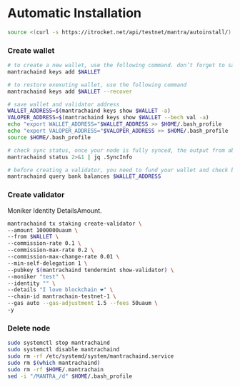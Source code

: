 # Automatic Installation

```bash
source <(curl -s https://itrocket.net/api/testnet/mantra/autoinstall/)
```

### Create wallet <a href="#create-wallet" id="create-wallet"></a>

```bash
# to create a new wallet, use the following command. don’t forget to save the mnemonic
mantrachaind keys add $WALLET

# to restore exexuting wallet, use the following command
mantrachaind keys add $WALLET --recover

# save wallet and validator address
WALLET_ADDRESS=$(mantrachaind keys show $WALLET -a)
VALOPER_ADDRESS=$(mantrachaind keys show $WALLET --bech val -a)
echo "export WALLET_ADDRESS="$WALLET_ADDRESS >> $HOME/.bash_profile
echo "export VALOPER_ADDRESS="$VALOPER_ADDRESS >> $HOME/.bash_profile
source $HOME/.bash_profile

# check sync status, once your node is fully synced, the output from above will print "false"
mantrachaind status 2>&1 | jq .SyncInfo

# before creating a validator, you need to fund your wallet and check balance
mantrachaind query bank balances $WALLET_ADDRESS
```

### Create validator <a href="#create-validator" id="create-validator"></a>

Moniker Identity DetailsAmount.

```bash
mantrachaind tx staking create-validator \
--amount 1000000uaum \
--from $WALLET \
--commission-rate 0.1 \
--commission-max-rate 0.2 \
--commission-max-change-rate 0.01 \
--min-self-delegation 1 \
--pubkey $(mantrachaind tendermint show-validator) \
--moniker "test" \
--identity "" \
--details "I love blockchain ❤️" \
--chain-id mantrachain-testnet-1 \
--gas auto --gas-adjustment 1.5 --fees 50uaum \
-y
```

### Delete node <a href="#delete" id="delete"></a>

```bash
sudo systemctl stop mantrachaind
sudo systemctl disable mantrachaind
sudo rm -rf /etc/systemd/system/mantrachaind.service
sudo rm $(which mantrachaind)
sudo rm -rf $HOME/.mantrachain
sed -i "/MANTRA_/d" $HOME/.bash_profile
```
